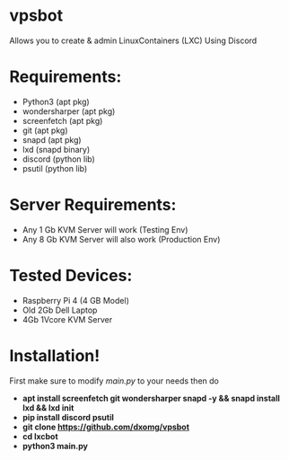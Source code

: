 # vpsbot
Allows you to create &amp; admin LinuxContainers (LXC) Using Discord 

# Requirements:
- Python3 (apt pkg)
- wondersharper (apt pkg)
- screenfetch (apt pkg)
- git (apt pkg)
- snapd (apt pkg)
- lxd (snapd binary)
- discord (python lib)
- psutil (python lib)

# Server Requirements:
- Any 1 Gb KVM Server will work (Testing Env)
- Any 8 Gb KVM Server will also work (Production Env)

# Tested Devices:
- Raspberry Pi 4 (4 GB Model)
- Old 2Gb Dell Laptop
- 4Gb 1Vcore KVM Server

# Installation!
First make sure to modify *main.py* to your needs then do
- **apt install screenfetch git wondersharper snapd -y && snapd install lxd && lxd init**
- **pip install discord psutil**
- **git clone https://github.com/dxomg/vpsbot**
- **cd lxcbot**
- **python3 main.py**
